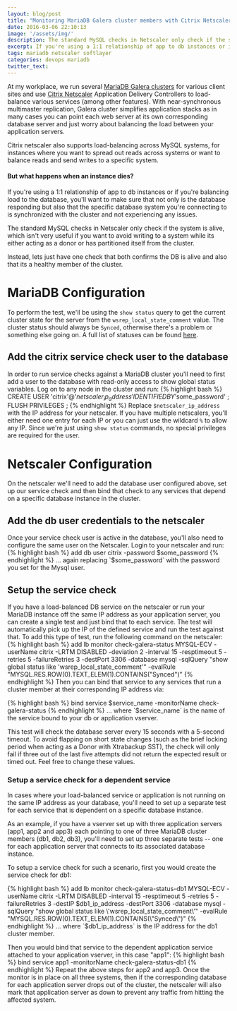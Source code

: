 ```yaml
---
layout: blog/post
title: "Monitoring MariaDB Galera cluster members with Citrix Netscaler"
date: 2016-03-06 22:10:13
image: '/assets/img/'
description: The standard MySQL checks in Netscaler only check if the system is alive. Instead, lets just have one check that both confirms the DB is alive and also that its a healthy member of the cluster.
excerpt: If you're using a 1:1 relationship of app to db instances or if you're balancing load to the database, you'll want to make sure that not only is the database responding but also that the specific database system you're connecting to is synchronized with the cluster and not experiencing any issues. 
tags: mariadb netscaler softlayer
categories: devops mariadb
twitter_text:
---
```

At my workplace, we run several [MariaDB Galera clusters](https://mariadb.com/kb/en/mariadb/what-is-mariadb-galera-cluster/) for various client sites and use [Citrix Netscaler](https://www.citrix.com/products/netscaler-application-delivery-controller/overview.html) Application Delivery Controllers to load-balance various services (among other features). With near-synchronous multimaster replication, Galera cluster simplifies application stacks as in many cases you can point each web server at its own corresponding database server and just worry about balancing the load between your application servers. 

Citrix netscaler also supports load-balancing across MySQL systems, for instances where you want to spread out reads across systems or want to balance reads and send writes to a specific system. 

#### But what happens when an instance dies?
If you're using a 1:1 relationship of app to db instances or if you're balancing load to the database, you'll want to make sure that not only is the database responding but also that the specific database system you're connecting to is synchronized with the cluster and not experiencing any issues. 

The standard MySQL checks in Netscaler only check if the system is alive, which isn't very useful if you want to avoid writing to a system while its either acting as a donor or has partitioned itself from the cluster. 

Instead, lets just have one check that both confirms the DB is alive and also that its a healthy member of the cluster.


# MariaDB Configuration
To perform the test, we'll be using the `show status` query to get the current cluster state for the server from the `wsrep_local_state_comment` value. The cluster status should always be `Synced`, otherwise there's a problem or something else going on. A full list of statuses can be found [here](http://galeracluster.com/documentation-webpages/nodestates.html#node-state-changes).

## Add the citrix service check user to the database
In order to run service checks against a MariaDB cluster you'll need to first add a user to the database with read-only access to show global status variables. Log on to any node in the cluster and run:
{% highlight bash %}
CREATE USER 'citrix'@'$netscaler_ip_address' IDENTIFIED BY '$some_password' ;
FLUSH PRIVILEGES ;
{% endhighlight %}
Replace `$netscaler_ip_address` with the IP address for your netscaler. If you have multiple netscalers, you'll either need one entry for each IP or you can just use the wildcard `%` to allow any IP. Since we're just using `show status` commands, no special privileges are required for the user.

# Netscaler Configuration
On the netscaler we'll need to add the database user configured above, set up our service check and then bind that check to any services that depend on a specific database instance in the cluster.

## Add the db user credentials to the netscaler
Once your service check user is active in the database, you'll also need to configure the same user on the Netscaler. Login to your netscaler and run:
{% highlight bash %}
add db user citrix -password $some_password
{% endhighlight %}
... again replacing `$some_password` with the password you set for the Mysql user. 

## Setup the service check
If you have a load-balanced DB service on the netscaler or run your MariaDB instance off the same IP address as your application server, you can create a single test and just bind that to each service. The test will automatically pick up the IP of the defined service and run the test against that. To add this type of test, run the following command on the netscaler:
{% highlight bash %}
add lb monitor check-galera-status MYSQL-ECV -userName citrix -LRTM DISABLED -deviation 2 -interval 15 -resptimeout 5 -retries 5 -failureRetries 3 -destPort 3306 -database mysql -sqlQuery "show global status like \'wsrep_local_state_comment\'" -evalRule "MYSQL.RES.ROW(0).TEXT_ELEM(1).CONTAINS(\"Synced\")"
{% endhighlight %}
Then you can bind that service to any services that run a cluster member at their corresponding IP address via:

{% highlight bash %}
bind service $service_name -monitorName check-galera-status
{% endhighlight %}
... where `$service_name` is the name of the service bound to your db or application vserver.

This test will check the database server every 15 seconds with a 5-second timeout. To avoid flapping on short state changes (such as the brief locking period when acting as a Donor with Xtrabackup SST), the check will only fail if three out of the last five attempts did not return the expected result or timed out. Feel free to change these values.

### Setup a service check for a dependent service
In cases where your load-balanced service or application is not running on the same IP address as your database, you'll need to set up a separate test for each service that is dependent on a specific database instance. 

As an example, if you have a vserver set up with three application servers (app1, app2 and app3) each pointing to one of three MariaDB cluster members (db1, db2, db3), you'll need to set up three separate tests -- one for each application server that connects to its associated database instance.

To setup a service check for such a scenario, first you would create the service check for db1:

{% highlight bash %}
add lb monitor check-galera-status-db1 MYSQL-ECV -userName citrix -LRTM DISABLED -interval 15 -resptimeout 5 -retries 5 -failureRetries 3 -destIP $db1_ip_address -destPort 3306 -database mysql -sqlQuery "show global status like \'wsrep_local_state_comment\'" -evalRule "MYSQL.RES.ROW(0).TEXT_ELEM(1).CONTAINS(\"Synced\")"
{% endhighlight %}
... where `$db1_ip_address` is the IP address for the db1 cluster member.

Then you would bind that service to the dependent application service attached to your application vserver, in this case "app1":
{% highlight bash %}
bind service app1 -monitorName check-galera-status-db1
{% endhighlight %}
Repeat the above steps for app2 and app3. Once the monitor is in place on all three systems, then if the corresponding database for each application server drops out of the cluster, the netscaler will also mark that application server as down to prevent any traffic from hitting the affected system.
